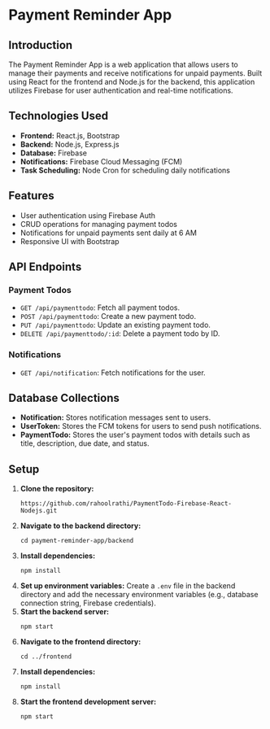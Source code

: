 # Payment Reminder App

## Introduction
The Payment Reminder App is a web application that allows users to manage their payments and receive notifications for unpaid payments. Built using React for the frontend and Node.js for the backend, this application utilizes Firebase for user authentication and real-time notifications.

## Technologies Used
- **Frontend:** React.js, Bootstrap
- **Backend:** Node.js, Express.js
- **Database:** Firebase
- **Notifications:** Firebase Cloud Messaging (FCM)
- **Task Scheduling:** Node Cron for scheduling daily notifications

## Features
- User authentication using Firebase Auth
- CRUD operations for managing payment todos
- Notifications for unpaid payments sent daily at 6 AM
- Responsive UI with Bootstrap

## API Endpoints

### Payment Todos
- `GET /api/paymenttodo`: Fetch all payment todos.
- `POST /api/paymenttodo`: Create a new payment todo.
- `PUT /api/paymenttodo`: Update an existing payment todo.
- `DELETE /api/paymenttodo/:id`: Delete a payment todo by ID.

### Notifications
- `GET /api/notification`: Fetch notifications for the user.

## Database Collections
- **Notification:** Stores notification messages sent to users.
- **UserToken:** Stores the FCM tokens for users to send push notifications.
- **PaymentTodo:** Stores the user's payment todos with details such as title, description, due date, and status.

## Setup   
<ol>
  <li>
    <strong>Clone the repository:</strong>
    <pre><code>https://github.com/rahoolrathi/PaymentTodo-Firebase-React-Nodejs.git</code></pre>
  </li>
  <li>
    <strong>Navigate to the backend directory:</strong>
    <pre><code>cd payment-reminder-app/backend</code></pre>
  </li>
  <li>
    <strong>Install dependencies:</strong>
    <pre><code>npm install</code></pre>
  </li>
  <li>
    <strong>Set up environment variables:</strong> Create a <code>.env</code> file in the backend directory and add the necessary environment variables (e.g., database connection string, Firebase credentials).
  </li>
  <li>
    <strong>Start the backend server:</strong>
    <pre><code>npm start</code></pre>
  </li>
  <li>
    <strong>Navigate to the frontend directory:</strong>
    <pre><code>cd ../frontend</code></pre>
  </li>
  <li>
    <strong>Install dependencies:</strong>
    <pre><code>npm install</code></pre>
  </li>
  <li>
    <strong>Start the frontend development server:</strong>
    <pre><code>npm start</code></pre>
  </li>
</ol>
